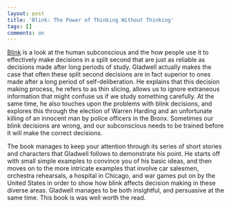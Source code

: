 ```yaml
---
layout: post
title: 'Blink: The Power of Thinking Without Thinking'
tags: []
comments: on
---
```

<p><a href="http://www.amazon.com/Blink-Power-Thinking-Without/dp/0316010669/">Blink</a> is a look at the human subconscious and the how people use it to effectively make decisions in a split second that are just as reliable as decisions made after long periods of study. Gladwell actually makes the case that often these split second decisions are in fact superior to ones made after a long period of self-deliberation. He explains that this decision making process, he refers to as thin slicing, allows us to ignore extraneous information that might confuse us if we study something carefully. At the same time, he also touches upon the problems with blink decisions, and explores this through the election of Warren Harding and an unfortunate killing of an innocent man by police officers in the Bronx. Sometimes our blink decisions are wrong, and our subconscious needs to be trained before it will make the correct decisions.</p>
<p>The book manages to keep your attention through its series of short stories and characters that Gladwell follows to demonstrate his point. He starts off with small simple examples to convince you of his basic ideas, and then moves on to the more intricate examples that involve car salesmen, orchestra rehearsals, a hospital in Chicago, and war games put on by the United States in order to show how blink affects decision making in these diverse areas. Gladwell manages to be both insightful, and persuasive at the same time. This book is was well worth the read.</p>
